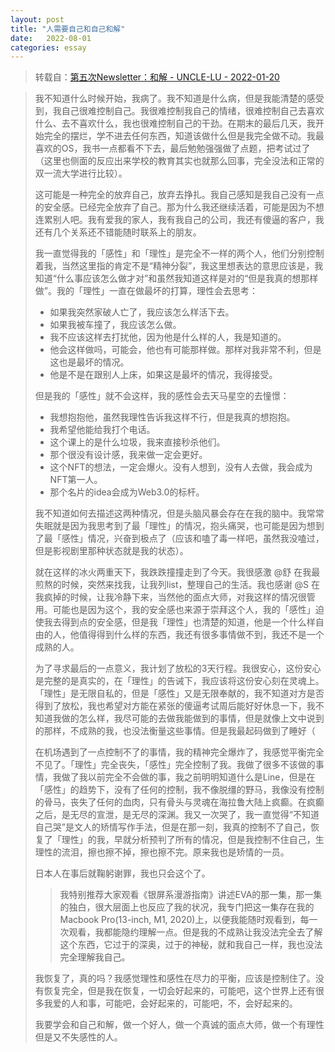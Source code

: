 ```yaml
---
layout: post
title: "人需要自己和自己和解"
date:   2022-08-01
categories: essay
---
```


> 转载自：<a href="https://blog.uncle-lu.org/posts/2022-01-20/" target="_blank">第五次Newsletter：和解 - UNCLE-LU - 2022-01-20</a>

>我不知道什么时候开始，我病了。我不知道是什么病，但是我能清楚的感受到，我自己很难控制自己。我很难控制我自己的情绪，很难控制自己去喜欢什么、去不喜欢什么，我也很难控制自己的干劲。在期末的最后几天，我开始完全的摆烂，学不进去任何东西，知道该做什么但是我完全做不动。我最喜欢的OS，我书一点都看不下去，最后勉勉强强做了点题，把考试过了（这里也侧面的反应出来学校的教育其实也就那么回事，完全没法和正常的双一流大学进行比较）。
>
>这可能是一种完全的放弃自己，放弃去挣扎。我自己感知是我自己没有一点的安全感。已经完全放弃了自己。那为什么我还继续活着，可能是因为不想连累别人吧。我有爱我的家人，我有我自己的公司，我还有傻逼的客户，我还有几个关系还不错能随时联系上的朋友。
>
>我一直觉得我的「感性」和「理性」是完全不一样的两个人，他们分别控制着我，当然这里指的肯定不是“精神分裂”，我这里想表达的意思应该是，我知道“什么事应该怎么做才对”和虽然我知道这样是对的“但是我真的想那样做”。我的「理性」一直在做最坏的打算，理性会去思考：
>
> * 如果我突然家破人亡了，我应该怎么样活下去。
> * 如果我被车撞了，我应该怎么做。
> * 我不应该这样去打扰他，因为他是什么样的人，我是知道的。
> * 他会这样做吗，可能会，他也有可能那样做。那样对我非常不利，但是这也是最坏的情况。
> * 他是不是在跟别人上床，如果这是最坏的情况，我得接受。
>  
> 但是我的「感性」就不会这样，我的感性会去天马星空的去憧憬：
>
> * 我想抱抱他，虽然我理性告诉我这样不行，但是我真的想抱抱。
> * 我希望他能给我打个电话。
> * 这个课上的是什么垃圾，我来直接秒杀他们。
> * 那个很没有设计感，我来做一定会更好。
> * 这个NFT的想法，一定会爆火。没有人想到，没有人去做，我会成为NFT第一人。
> * 那个名片的idea会成为Web3.0的标杆。
>  
> 我不知道如何去描述这两种情况，但是头脑风暴会存在在我的脑中。我常常失眠就是因为我思考到了最「理性」的情况，抱头痛哭，也可能是因为想到了最「感性」情况，兴奋到极点了（应该和嗑了毒一样吧，虽然我没嗑过，但是影视剧里那种状态就是我的状态）。
>
> 就在这样的冰火两重天下，我跌跌撞撞走到了今天。我很感激 @舒 在我最煎熬的时候，突然来找我，让我列list，整理自己的生活。我也感谢 @S 在我疯掉的时候，让我冷静下来，当然他的面点大师，对我这样的情况很管用。可能也是因为这个，我的安全感也来源于崇拜这个人，我的「感性」迫使我去得到点的安全感，但是我「理性」也清楚的知道，他是一个什么样自由的人，他值得得到什么样的东西，我还有很多事情做不到，我还不是一个成熟的人。
>
> 为了寻求最后的一点意义，我计划了放松的3天行程。我很安心，这份安心是完整的是真实的，在「理性」的告诫下，我应该将这份安心刻在灵魂上。「理性」是无限自私的，但是「感性」又是无限奉献的，我不知道对方是否得到了放松，我也希望对方能在紧张的傻逼考试周后能好好休息一下，我不知道我做的怎么样，我尽可能的去做我能做到的事情，但是就像上文中说到的那样，不成熟的我，也没法衡量这些事情。但是我最起码做到了睡好（
>
> 在机场遇到了一点控制不了的事情，我的精神完全爆炸了，我感觉平衡完全不见了。「理性」完全丧失，「感性」完全控制了我。我做了很多不该做的事情，我做了我以前完全不会做的事，我之前明明知道什么是Line，但是在「感性」的趋势下，没有了任何的控制，我不像脱缰的野马，我像没有控制的骨马，丧失了任何的血肉，只有骨头与灵魂在海拉鲁大陆上疯癫。在疯癫之后，是无尽的宣泄，是无尽的深渊。我又一次哭了，我一直觉得“不知道自己哭”是文人的矫情写作手法，但是在那一刻，我真的控制不了自己，恢复了「理性」的我，早就分析预判了所有的情况，但是我控制不住自己，生理性的流泪，擦也擦不掉，擦也擦不完。原来我也是矫情的一员。
>
> 日本人在事后就鞠躬谢罪，我也只会这个了。
>
> > 我特别推荐大家观看《银屏系漫游指南》讲述EVA的那一集，那一集的独白，很大层面上也反应了我的状况，我专门把这一集存在我的Macbook Pro(13-inch, M1, 2020)上，以便我能随时观看到，每一次观看，我都能隐约理解一点。但是我的不成熟让我没法完全去了解这个东西，它过于的深奥，过于的神秘，就和我自己一样，我也没法完全理解我自己。
> 
> 我恢复了，真的吗？我感觉理性和感性在尽力的平衡，应该是控制住了。没有恢复完全，但是我在恢复，一切会好起来的，可能吧，这个世界上还有很多我爱的人和事，可能吧，会好起来的，可能吧，不，会好起来的。
>
>我要学会和自己和解，做一个好人，做一个真诚的面点大师，做一个有理性但是又不失感性的人。